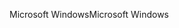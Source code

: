 <span data-ttu-id="3b6a8-101">Microsoft Windows</span><span class="sxs-lookup"><span data-stu-id="3b6a8-101">Microsoft Windows</span></span>